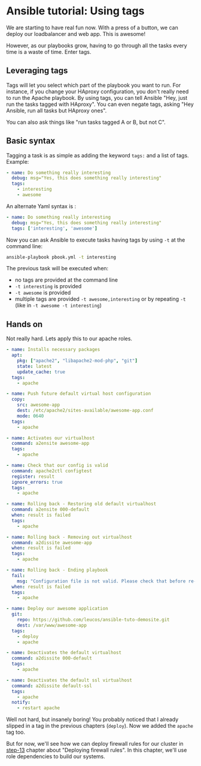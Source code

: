 # Ansible tutorial: Using tags

We are starting to have real fun now. With a press of a button, we can
deploy our loadbalancer and web app. This is awesome!

However, as our playbooks grow, having to go through all the tasks every
time is a waste of time. Enter tags.

## Leveraging tags

Tags will let you select which part of the playbook you want to run. For
instance, if you change your HAproxy configuration, you don't really
need to run the Apache playbook. By using tags, you can tell Ansible
"Hey, just run the tasks tagged with HAproxy". You can even negate
tags, asking "Hey Ansible, run all tasks but HAproxy ones".

You can also ask things like "run tasks tagged A or B, but not C".

## Basic syntax

Tagging a task is as simple as adding the keyword `tags:` and a list of
tags. Example:

```yaml
- name: Do something really interesting
  debug: msg="Yes, this does something really interesting"
  tags:
    - interesting
    - awesome
```

An alternate Yaml syntax is :

```yaml
- name: Do something really interesting
  debug: msg="Yes, this does something really interesting"
  tags: ['interesting', 'awesome']
```

Now you can ask Ansible to execute tasks having tags by using `-t` at
the command line:

```bash
ansible-playbook pbook.yml -t interesting
```

The previous task will be executed when:

- no tags are provided at the command line
- `-t interesting` is provided
- `-t awesome` is provided
- multiple tags are provided `-t awesome,interesting` or by repeating
  `-t` (like in `-t awesome -t interesting`)

## Hands on

Not really hard. Lets apply this to our apache roles.

```yaml
- name: Installs necessary packages
  apt:
    pkg: ["apache2", "libapache2-mod-php", "git"]
    state: latest
    update_cache: true
  tags:
    - apache

- name: Push future default virtual host configuration
  copy:
    src: awesome-app
    dest: /etc/apache2/sites-available/awesome-app.conf
    mode: 0640
  tags:
    - apache

- name: Activates our virtualhost
  command: a2ensite awesome-app
  tags:
    - apache

- name: Check that our config is valid
  command: apache2ctl configtest
  register: result
  ignore_errors: true
  tags:
    - apache

- name: Rolling back - Restoring old default virtualhost
  command: a2ensite 000-default
  when: result is failed
  tags:
    - apache

- name: Rolling back - Removing out virtualhost
  command: a2dissite awesome-app
  when: result is failed
  tags:
    - apache

- name: Rolling back - Ending playbook
  fail:
    msg: "Configuration file is not valid. Please check that before re-running the playbook."
  when: result is failed
  tags:
    - apache

- name: Deploy our awesome application
  git:
    repo: https://github.com/leucos/ansible-tuto-demosite.git
    dest: /var/www/awesome-app
  tags:
    - deploy
    - apache

- name: Deactivates the default virtualhost
  command: a2dissite 000-default
  tags:
    - apache

- name: Deactivates the default ssl virtualhost
  command: a2dissite default-ssl
  tags:
    - apache
  notify:
    - restart apache
```

Well not hard, but insanely boring!
You probably noticed that I already slipped in a tag in the previous
chapters (`deploy`). Now we added the `apache` tag too.

But for now, we'll see how we can deploy firewall rules for our cluster
in [step-13](https://github.com/leucos/ansible-tuto/tree/master/step-13)
chapter about "Deploying firewall rules". In this chapter, we'll use
role dependencies to build our systems.

